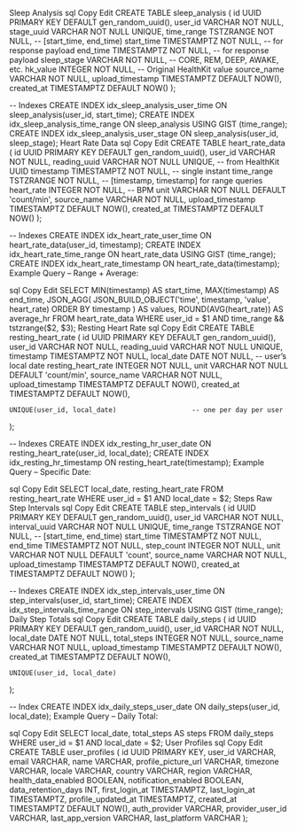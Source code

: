 Sleep Analysis
sql
Copy
Edit
CREATE TABLE sleep_analysis (
    id UUID PRIMARY KEY DEFAULT gen_random_uuid(),
    user_id VARCHAR NOT NULL,
    stage_uuid VARCHAR NOT NULL UNIQUE,
    time_range TSTZRANGE NOT NULL,           -- [start_time, end_time)
    start_time TIMESTAMPTZ NOT NULL,         -- for response payload
    end_time TIMESTAMPTZ NOT NULL,           -- for response payload
    sleep_stage VARCHAR NOT NULL,            -- CORE, REM, DEEP, AWAKE, etc.
    hk_value INTEGER NOT NULL,               -- Original HealthKit value
    source_name VARCHAR NOT NULL,
    upload_timestamp TIMESTAMPTZ DEFAULT NOW(),
    created_at TIMESTAMPTZ DEFAULT NOW()
);

-- Indexes
CREATE INDEX idx_sleep_analysis_user_time ON sleep_analysis(user_id, start_time);
CREATE INDEX idx_sleep_analysis_time_range ON sleep_analysis USING GIST (time_range);
CREATE INDEX idx_sleep_analysis_user_stage ON sleep_analysis(user_id, sleep_stage);
Heart Rate Data
sql
Copy
Edit
CREATE TABLE heart_rate_data (
    id UUID PRIMARY KEY DEFAULT gen_random_uuid(),
    user_id VARCHAR NOT NULL,
    reading_uuid VARCHAR NOT NULL UNIQUE,        -- from HealthKit UUID
    timestamp TIMESTAMPTZ NOT NULL,              -- single instant
    time_range TSTZRANGE NOT NULL,               -- [timestamp, timestamp] for range queries
    heart_rate INTEGER NOT NULL,                 -- BPM
    unit VARCHAR NOT NULL DEFAULT 'count/min',
    source_name VARCHAR NOT NULL,
    upload_timestamp TIMESTAMPTZ DEFAULT NOW(),
    created_at TIMESTAMPTZ DEFAULT NOW()
);

-- Indexes
CREATE INDEX idx_heart_rate_user_time ON heart_rate_data(user_id, timestamp);
CREATE INDEX idx_heart_rate_time_range ON heart_rate_data USING GIST (time_range);
CREATE INDEX idx_heart_rate_timestamp ON heart_rate_data(timestamp);
Example Query – Range + Average:

sql
Copy
Edit
SELECT 
    MIN(timestamp) AS start_time,
    MAX(timestamp) AS end_time,
    JSON_AGG(
        JSON_BUILD_OBJECT('time', timestamp, 'value', heart_rate) 
        ORDER BY timestamp
    ) AS values,
    ROUND(AVG(heart_rate)) AS average_hr
FROM heart_rate_data 
WHERE user_id = $1 
  AND time_range && tstzrange($2, $3);
Resting Heart Rate
sql
Copy
Edit
CREATE TABLE resting_heart_rate (
    id UUID PRIMARY KEY DEFAULT gen_random_uuid(),
    user_id VARCHAR NOT NULL,
    reading_uuid VARCHAR NOT NULL UNIQUE,
    timestamp TIMESTAMPTZ NOT NULL,
    local_date DATE NOT NULL,                    -- user’s local date
    resting_heart_rate INTEGER NOT NULL,
    unit VARCHAR NOT NULL DEFAULT 'count/min',
    source_name VARCHAR NOT NULL,
    upload_timestamp TIMESTAMPTZ DEFAULT NOW(),
    created_at TIMESTAMPTZ DEFAULT NOW(),

    UNIQUE(user_id, local_date)                   -- one per day per user
);

-- Indexes
CREATE INDEX idx_resting_hr_user_date ON resting_heart_rate(user_id, local_date);
CREATE INDEX idx_resting_hr_timestamp ON resting_heart_rate(timestamp);
Example Query – Specific Date:

sql
Copy
Edit
SELECT local_date, resting_heart_rate
FROM resting_heart_rate 
WHERE user_id = $1 AND local_date = $2;
Steps
Raw Step Intervals
sql
Copy
Edit
CREATE TABLE step_intervals (
    id UUID PRIMARY KEY DEFAULT gen_random_uuid(),
    user_id VARCHAR NOT NULL,
    interval_uuid VARCHAR NOT NULL UNIQUE,
    time_range TSTZRANGE NOT NULL,               -- [start_time, end_time)
    start_time TIMESTAMPTZ NOT NULL,
    end_time TIMESTAMPTZ NOT NULL,
    step_count INTEGER NOT NULL,
    unit VARCHAR NOT NULL DEFAULT 'count',
    source_name VARCHAR NOT NULL,
    upload_timestamp TIMESTAMPTZ DEFAULT NOW(),
    created_at TIMESTAMPTZ DEFAULT NOW()
);

-- Indexes
CREATE INDEX idx_step_intervals_user_time ON step_intervals(user_id, start_time);
CREATE INDEX idx_step_intervals_time_range ON step_intervals USING GIST (time_range);
Daily Step Totals
sql
Copy
Edit
CREATE TABLE daily_steps (
    id UUID PRIMARY KEY DEFAULT gen_random_uuid(),
    user_id VARCHAR NOT NULL,
    local_date DATE NOT NULL,
    total_steps INTEGER NOT NULL,
    source_name VARCHAR NOT NULL,
    upload_timestamp TIMESTAMPTZ DEFAULT NOW(),
    created_at TIMESTAMPTZ DEFAULT NOW(),

    UNIQUE(user_id, local_date)
);

-- Index
CREATE INDEX idx_daily_steps_user_date ON daily_steps(user_id, local_date);
Example Query – Daily Total:

sql
Copy
Edit
SELECT local_date, total_steps AS steps
FROM daily_steps
WHERE user_id = $1 AND local_date = $2;
User Profiles
sql
Copy
Edit
CREATE TABLE user_profiles (
    id UUID PRIMARY KEY,
    user_id VARCHAR,
    email VARCHAR,
    name VARCHAR,
    profile_picture_url VARCHAR,
    timezone VARCHAR,
    locale VARCHAR,
    country VARCHAR,
    region VARCHAR,
    health_data_enabled BOOLEAN,
    notification_enabled BOOLEAN,
    data_retention_days INT,
    first_login_at TIMESTAMPTZ,
    last_login_at TIMESTAMPTZ,
    profile_updated_at TIMESTAMPTZ,
    created_at TIMESTAMPTZ DEFAULT NOW(),
    auth_provider VARCHAR,
    provider_user_id VARCHAR,
    last_app_version VARCHAR,
    last_platform VARCHAR
);
